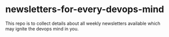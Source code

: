 newsletters-for-every-devops-mind
=================================

This repo is to collect details about all weekly newsletters available which may ignite the devops mind in you.
